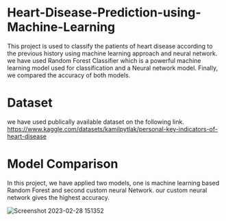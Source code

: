 # Heart-Disease-Prediction-using-Machine-Learning
This project is used to classify the patients of heart disease according to the previous history using machine learning approach and neural network. we have used Random Forest Classifier
which is a powerful machine learning model used for classification and a Neural network model. Finally, we compared the accuracy of both models.

# Dataset
we have used publically available dataset on the following link.
https://www.kaggle.com/datasets/kamilpytlak/personal-key-indicators-of-heart-disease

# Model Comparison
In this project, we have applied two models, one is machine learning based Random Forest and second custom neural Network. our custom neural network gives the highest accuracy. 

![Screenshot 2023-02-28 151352](https://user-images.githubusercontent.com/68701684/221824361-4c2b285b-0200-4bbd-9db7-cd4025373636.jpg)
